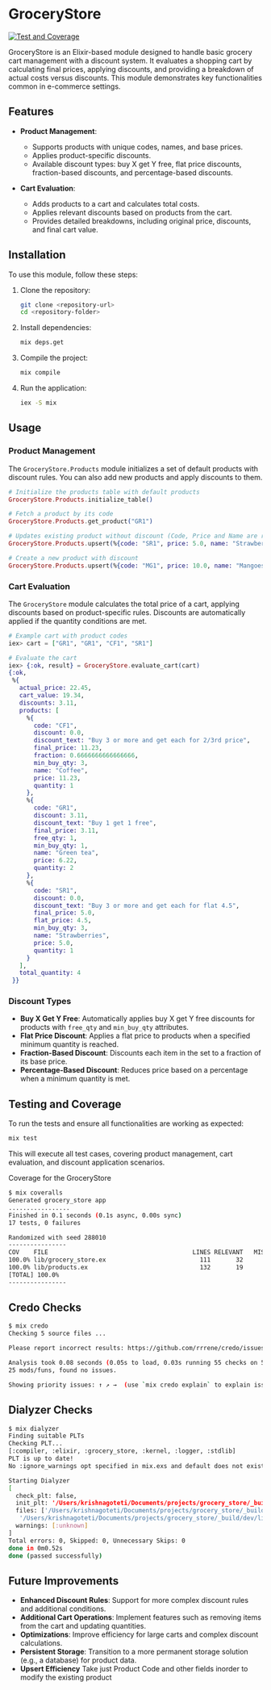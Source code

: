 # GroceryStore

[![Test and Coverage](https://github.com/krishna-goteti/grocery_store/actions/workflows/tests.yml/badge.svg)](https://github.com/krishna-goteti/grocery_store/actions/workflows/tests.yml)

GroceryStore is an Elixir-based module designed to handle basic grocery cart management with a discount system. It evaluates a shopping cart by calculating final prices, applying discounts, and providing a breakdown of actual costs versus discounts. This module demonstrates key functionalities common in e-commerce settings.

## Features

- **Product Management**:

  - Supports products with unique codes, names, and base prices.
  - Applies product-specific discounts.
  - Available discount types: buy X get Y free, flat price discounts, fraction-based discounts, and percentage-based discounts.

- **Cart Evaluation**:
  - Adds products to a cart and calculates total costs.
  - Applies relevant discounts based on products from the cart.
  - Provides detailed breakdowns, including original price, discounts, and final cart value.

## Installation

To use this module, follow these steps:

1. Clone the repository:

   ```bash
   git clone <repository-url>
   cd <repository-folder>
   ```

2. Install dependencies:

   ```bash
   mix deps.get
   ```

3. Compile the project:
   ```bash
   mix compile
   ```

4. Run the application:
   ```bash
   iex -S mix
   ```

## Usage

### Product Management

The `GroceryStore.Products` module initializes a set of default products with discount rules. You can also add new products and apply discounts to them.

```elixir
# Initialize the products table with default products
GroceryStore.Products.initialize_table()

# Fetch a product by its code
GroceryStore.Products.get_product("GR1")

# Updates existing product without discount (Code, Price and Name are required for any product modifications)
GroceryStore.Products.upsert(%{code: "SR1", price: 5.0, name: "Strawberries"})

# Create a new product with discount
GroceryStore.Products.upsert(%{code: "MG1", price: 10.0, name: "Mangoes", min_buy_qty: 2, discount_percent: 50})
```

### Cart Evaluation

The `GroceryStore` module calculates the total price of a cart, applying discounts based on product-specific rules. Discounts are automatically applied if the quantity conditions are met.

```elixir
# Example cart with product codes
iex> cart = ["GR1", "GR1", "CF1", "SR1"]

# Evaluate the cart
iex> {:ok, result} = GroceryStore.evaluate_cart(cart)
{:ok,
 %{
   actual_price: 22.45,
   cart_value: 19.34,
   discounts: 3.11,
   products: [
     %{
       code: "CF1",
       discount: 0.0,
       discount_text: "Buy 3 or more and get each for 2/3rd price",
       final_price: 11.23,
       fraction: 0.6666666666666666,
       min_buy_qty: 3,
       name: "Coffee",
       price: 11.23,
       quantity: 1
     },
     %{
       code: "GR1",
       discount: 3.11,
       discount_text: "Buy 1 get 1 free",
       final_price: 3.11,
       free_qty: 1,
       min_buy_qty: 1,
       name: "Green tea",
       price: 6.22,
       quantity: 2
     },
     %{
       code: "SR1",
       discount: 0.0,
       discount_text: "Buy 3 or more and get each for flat 4.5",
       final_price: 5.0,
       flat_price: 4.5,
       min_buy_qty: 3,
       name: "Strawberries",
       price: 5.0,
       quantity: 1
     }
   ],
   total_quantity: 4
 }}
```

### Discount Types

- **Buy X Get Y Free**: Automatically applies buy X get Y free discounts for products with `free_qty` and `min_buy_qty` attributes.
- **Flat Price Discount**: Applies a flat price to products when a specified minimum quantity is reached.
- **Fraction-Based Discount**: Discounts each item in the set to a fraction of its base price.
- **Percentage-Based Discount**: Reduces price based on a percentage when a minimum quantity is met.

## Testing and Coverage

To run the tests and ensure all functionalities are working as expected:

```bash
mix test
```

This will execute all test cases, covering product management, cart evaluation, and discount application scenarios.

Coverage for the GroceryStore

```bash
$ mix coveralls
Generated grocery_store app
.................
Finished in 0.1 seconds (0.1s async, 0.00s sync)
17 tests, 0 failures

Randomized with seed 288010
----------------
COV    FILE                                        LINES RELEVANT   MISSED
100.0% lib/grocery_store.ex                          111       32        0
100.0% lib/products.ex                               132       19        0
[TOTAL] 100.0%
----------------
```

## Credo Checks

```bash
$ mix credo
Checking 5 source files ...

Please report incorrect results: https://github.com/rrrene/credo/issues

Analysis took 0.08 seconds (0.05s to load, 0.03s running 55 checks on 5 files)
25 mods/funs, found no issues.

Showing priority issues: ↑ ↗ →  (use `mix credo explain` to explain issues, `mix credo --help` for options).
```

## Dialyzer Checks

```bash
$ mix dialyzer
Finding suitable PLTs
Checking PLT...
[:compiler, :elixir, :grocery_store, :kernel, :logger, :stdlib]
PLT is up to date!
No :ignore_warnings opt specified in mix.exs and default does not exist.

Starting Dialyzer
[
  check_plt: false,
  init_plt: '/Users/krishnagoteti/Documents/projects/grocery_store/_build/dev/dialyxir_erlang-24.3.4.2_elixir-1.14.5_deps-dev.plt',
  files: ['/Users/krishnagoteti/Documents/projects/grocery_store/_build/dev/lib/grocery_store/ebin/Elixir.GroceryStore.Products.beam',
   '/Users/krishnagoteti/Documents/projects/grocery_store/_build/dev/lib/grocery_store/ebin/Elixir.GroceryStore.beam'],
  warnings: [:unknown]
]
Total errors: 0, Skipped: 0, Unnecessary Skips: 0
done in 0m0.52s
done (passed successfully)
```

## Future Improvements

- **Enhanced Discount Rules**: Support for more complex discount rules and additional conditions.
- **Additional Cart Operations**: Implement features such as removing items from the cart and updating quantities.
- **Optimizations**: Improve efficiency for large carts and complex discount calculations.
- **Persistent Storage**: Transition to a more permanent storage solution (e.g., a database) for product data.
- **Upsert Efficiency** Take just Product Code and other fields inorder to modify the existing product
